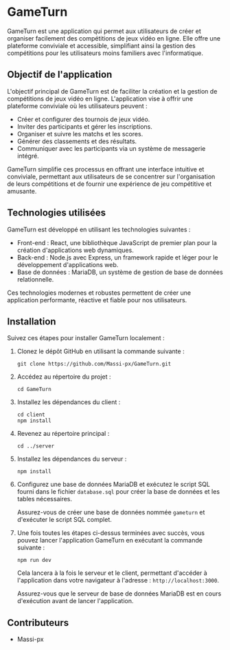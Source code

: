 # GameTurn

GameTurn est une application qui permet aux utilisateurs de créer et organiser facilement des compétitions de jeux vidéo en ligne. Elle offre une plateforme conviviale et accessible, simplifiant ainsi la gestion des compétitions pour les utilisateurs moins familiers avec l'informatique.

## Objectif de l'application

L'objectif principal de GameTurn est de faciliter la création et la gestion de compétitions de jeux vidéo en ligne. L'application vise à offrir une plateforme conviviale où les utilisateurs peuvent :

- Créer et configurer des tournois de jeux vidéo.
- Inviter des participants et gérer les inscriptions.
- Organiser et suivre les matchs et les scores.
- Générer des classements et des résultats.
- Communiquer avec les participants via un système de messagerie intégré.

GameTurn simplifie ces processus en offrant une interface intuitive et conviviale, permettant aux utilisateurs de se concentrer sur l'organisation de leurs compétitions et de fournir une expérience de jeu compétitive et amusante.

## Technologies utilisées

GameTurn est développé en utilisant les technologies suivantes :

- Front-end : React, une bibliothèque JavaScript de premier plan pour la création d'applications web dynamiques.
- Back-end : Node.js avec Express, un framework rapide et léger pour le développement d'applications web.
- Base de données : MariaDB, un système de gestion de base de données relationnelle.

Ces technologies modernes et robustes permettent de créer une application performante, réactive et fiable pour nos utilisateurs.

## Installation

Suivez ces étapes pour installer GameTurn localement :

1. Clonez le dépôt GitHub en utilisant la commande suivante :

   ```
   git clone https://github.com/Massi-px/GameTurn.git
   ```

2. Accédez au répertoire du projet :

   ```
   cd GameTurn
   ```

3. Installez les dépendances du client :

   ```
   cd client
   npm install
   ```

4. Revenez au répertoire principal :

   ```
   cd ../server
   ```

5. Installez les dépendances du serveur :

   ```
   npm install
   ```

6. Configurez une base de données MariaDB et exécutez le script SQL fourni dans le fichier `database.sql` pour créer la base de données et les tables nécessaires.

   Assurez-vous de créer une base de données nommée `gameturn` et d'exécuter le script SQL complet.

7. Une fois toutes les étapes ci-dessus terminées avec succès, vous pouvez lancer l'application GameTurn en exécutant la commande suivante :

   ```
   npm run dev
   ```

   Cela lancera à la fois le serveur et le client, permettant d'accéder à l'application dans votre navigateur à l'adresse : `http://localhost:3000`.

   Assurez-vous que le serveur de base de données MariaDB est en cours d'exécution avant de lancer l'application.

## Contributeurs

- Massi-px 
